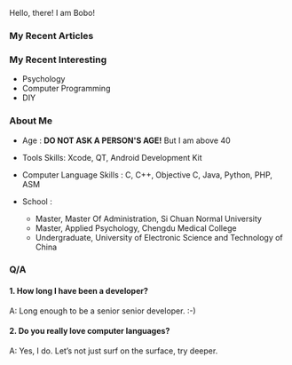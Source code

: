 Hello, there! I am Bobo!

### My Recent Articles

### **My Recent Interesting**

- Psychology
- Computer Programming
- DIY

### **About Me**

- Age : **DO NOT ASK A PERSON'S AGE!** But I am above 40

- Tools Skills: Xcode, QT, Android Development Kit

- Computer Language Skills : C, C++, Objective C, Java, Python, PHP, ASM

- School : 

	- Master, Master Of Administration, Si Chuan Normal University
	- Master, Applied Psychology, Chengdu Medical College
	- Undergraduate, University of Electronic Science and Technology of China


### **Q/A**

#### 1. How long I have been a developer?

A: Long enough to be a senior senior developer. :-)



#### 2. Do you really love computer languages?

A: Yes, I do. Let’s not just surf on the surface, try deeper.


